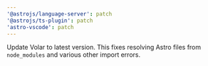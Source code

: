```yaml
---
'@astrojs/language-server': patch
'@astrojs/ts-plugin': patch
'astro-vscode': patch
---
```


Update Volar to latest version. This fixes resolving Astro files from `node_modules` and various other import errors.
